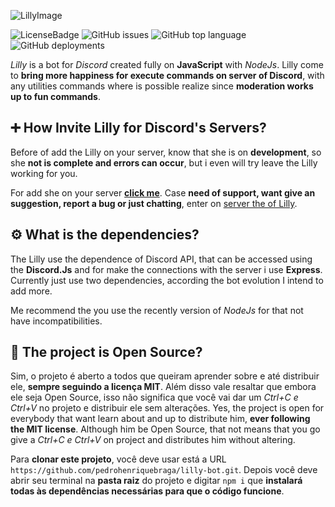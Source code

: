 ![LillyImage](https://i.ibb.co/ScXTv01/Photo-Editor-20200914-160614.jpg)

![LicenseBadge](https://img.shields.io/badge/License-MIT-green)
![GitHub issues](https://img.shields.io/github/issues/pedrohenriquebraga/lilly-bot?color=red&label=Issues)
![GitHub top language](https://img.shields.io/github/languages/top/pedrohenriquebraga/lilly-bot?color=yellow&label=Javascript)
![GitHub deployments](https://img.shields.io/github/deployments/pedrohenriquebraga/lilly-bot/lilly-discordbot?color=green&label=Deploy%20State)

*Lilly* is a bot for *Discord* created fully on **JavaScript** with *NodeJs*. Lilly come to **bring more happiness for execute commands on server of Discord**, with any utilities commands where is possible realize since **moderation works up to fun commands**.

## ➕ How Invite Lilly for Discord's Servers?

Before of add the Lilly on your server, know that she is on **development**, so she **not is complete and errors can occur**, but i even will try leave the Lilly working for you.

For add she on your server **[click me](https://discord.com/api/oauth2/authorize?client_id=754548334328283137&permissions=8&scope=bot)**. Case **need of support, want give an suggestion, report a bug or just chatting**, enter on [server the of Lilly](https://discord.gg/SceHNfZ).

## ⚙️ What is the dependencies?
The Lilly use the dependence of Discord API, that can be accessed using the **Discord.Js** and for make the connections with the server i use **Express**. Currently just use two dependencies, according the bot evolution I intend to add more.

Me recommend the you use the recently version of *NodeJs* for that not have incompatibilities.

## 📂 The project is Open Source?
Sim, o projeto é aberto a todos que queiram aprender sobre e até distribuir ele, **sempre seguindo a licença MIT**. Além disso vale resaltar que embora ele seja Open Source, isso não significa que você vai dar um *Ctrl+C e Ctrl+V* no projeto e distribuir ele sem alterações.
Yes, the project is open for everybody that want learn about and up to distribute him, **ever following the MIT license**. Although him be Open Source, that not means that you go give a *Ctrl+C e Ctrl+V* on project and distributes him without altering.

Para **clonar este projeto**, você deve usar está a URL ``https://github.com/pedrohenriquebraga/lilly-bot.git``. Depois você deve abrir seu terminal na **pasta raiz** do projeto e digitar ``npm i`` que **instalará todas às dependências necessárias para que o código funcione**.
